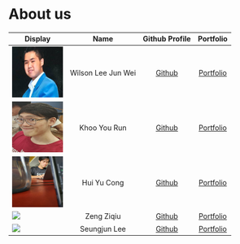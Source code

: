 # About us

| Display                                                                                   |        Name        |               Github Profile               |                                    Portfolio                                    |
|-------------------------------------------------------------------------------------------|:------------------:|:------------------------------------------:|:-------------------------------------------------------------------------------:|
| <img alt="img_1.png" height="100" src="Profile pictures/wilson_pic.png" width="100"/>     | Wilson Lee Jun Wei | [Github](https://github.com/WilsonLee2000) | [Portfolio](https://ay2223s2-cs2113-f10-2.github.io/tp/team/wilsonlee2000.html) |
| <img alt="img_1.png" height="100" src="Profile pictures/khooyourun_pic.png" width="100"/> |    Khoo You Run    |  [Github](https://github.com/khooyourun)   |  [Portfolio](https://ay2223s2-cs2113-f10-2.github.io/tp/team/khooyourun.html)   |
| <img alt="img_1.png" height="100" src="Profile pictures/yc_pic.png" width="100"/>         |    Hui Yu Cong     |  [Github](https://github.com/YC-Michael)   |  [Portfolio](https://ay2223s2-cs2113-f10-2.github.io/tp/team/yc-michael.html)   |
| ![](https://via.placeholder.com/100.png?text=Photo)                                       |     Zeng Ziqiu     |   [Github](https://github.com/ZiqiuZeng)   |   [Portfolio](https://ay2223s2-cs2113-f10-2.github.io/tp/team/ziqiuzeng.html)   |
| ![](https://via.placeholder.com/100.png?text=Photo)                                       |    Seungjun Lee    |    [Github](https://github.com/0nandon)    |    [Portfolio](https://ay2223s2-cs2113-f10-2.github.io/tp/team/0nandon.html)    |

